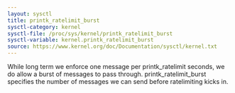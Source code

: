 ```yaml
---
layout: sysctl
title: printk_ratelimit_burst
sysctl-category: kernel
sysctl-file: /proc/sys/kernel/printk_ratelimit_burst
sysctl-variable: kernel.printk_ratelimit_burst
source: https://www.kernel.org/doc/Documentation/sysctl/kernel.txt
---
```


While long term we enforce one message per printk_ratelimit
seconds, we do allow a burst of messages to pass through.
printk_ratelimit_burst specifies the number of messages we can
send before ratelimiting kicks in.

